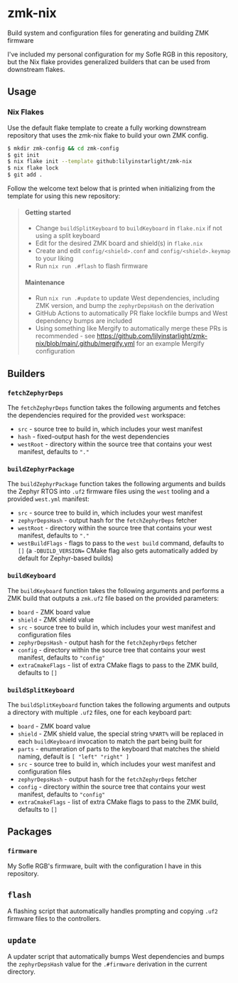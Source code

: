 # zmk-nix

Build system and configuration files for generating and building ZMK firmware

I've included my personal configuration for my Sofle RGB in this repository, but the Nix flake provides generalized builders that can be used from downstream flakes.


## Usage

### Nix Flakes

Use the default flake template to create a fully working downstream repository that uses the zmk-nix flake to build your own ZMK config.

```sh
$ mkdir zmk-config && cd zmk-config
$ git init
$ nix flake init --template github:lilyinstarlight/zmk-nix
$ nix flake lock
$ git add .
```

Follow the welcome text below that is printed when initializing from the template for using this new repository:

> #### Getting started
> 
> - Change `buildSplitKeyboard` to `buildKeyboard` in `flake.nix` if not using a split keyboard
> - Edit for the desired ZMK board and shield(s) in `flake.nix`
> - Create and edit `config/<shield>.conf` and `config/<shield>.keymap` to your liking
> - Run `nix run .#flash` to flash firmware
> 
> 
> #### Maintenance
> 
> - Run `nix run .#update` to update West dependencies, including ZMK version, and bump the `zephyrDepsHash` on the derivation
> - GitHub Actions to automatically PR flake lockfile bumps and West dependency bumps are included
> - Using something like Mergify to automatically merge these PRs is recommended - see <https://github.com/lilyinstarlight/zmk-nix/blob/main/.github/mergify.yml> for an example Mergify configuration


## Builders

### `fetchZephyrDeps`

The `fetchZephyrDeps` function takes the following arguments and fetches the dependencies required for the provided `west` workspace:

* `src` - source tree to build in, which includes your west manifest
* `hash` - fixed-output hash for the west dependencies
* `westRoot` - directory within the source tree that contains your west manifest, defaults to `"."`


### `buildZephyrPackage`

The `buildZephyrPackage` function takes the following arguments and builds the Zephyr RTOS into `.uf2` firmware files using the `west` tooling and a provided `west.yml` manifest:

* `src` - source tree to build in, which includes your west manifest
* `zephyrDepsHash` - output hash for the `fetchZephyrDeps` fetcher
* `westRoot` - directory within the source tree that contains your west manifest, defaults to `"."`
* `westBuildFlags` - flags to pass to the `west build` command, defaults to `[]` (a `-DBUILD_VERSION=` CMake flag also gets automatically added by default for Zephyr-based builds)


### `buildKeyboard`

The `buildKeyboard` function takes the following arguments and performs a ZMK build that outputs a `zmk.uf2` file based on the provided parameters:

* `board` - ZMK board value
* `shield` - ZMK shield value
* `src` - source tree to build in, which includes your west manifest and configuration files
* `zephyrDepsHash` - output hash for the `fetchZephyrDeps` fetcher
* `config` - directory within the source tree that contains your west manifest, defaults to `"config"`
* `extraCmakeFlags` - list of extra CMake flags to pass to the ZMK build, defaults to `[]`


### `buildSplitKeyboard`

The `buildSplitKeyboard` function takes the following arguments and outputs a directory with multiple `.uf2` files, one for each keyboard part:

* `board` - ZMK board value
* `shield` - ZMK shield value, the special string `%PART%` will be replaced in each `buildKeyboard` invocation to match the part being built for
* `parts` - enumeration of parts to the keyboard that matches the shield naming, default is `[ "left" "right" ]`
* `src` - source tree to build in, which includes your west manifest and configuration files
* `zephyrDepsHash` - output hash for the `fetchZephyrDeps` fetcher
* `config` - directory within the source tree that contains your west manifest, defaults to `"config"`
* `extraCmakeFlags` - list of extra CMake flags to pass to the ZMK build, defaults to `[]`


## Packages

### `firmware`

My Sofle RGB's firmware, built with the configuration I have in this repository.


## `flash`

A flashing script that automatically handles prompting and copying `.uf2` firmware files to the controllers.


## `update`

A updater script that automatically bumps West dependencies and bumps the `zephyrDepsHash` value for the `.#firmware` derivation in the current directory.
